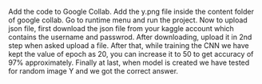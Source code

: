Add the code to Google Collab. Add the y.png file inside the content folder of google collab.
Go to runtime menu and run the project.
Now to upload json file, first download the json file from your kaggle account which contains the username and passwrod. After downloading, upload it in 2nd step when asked upload a file.
After that, while training the CNN we have kept the value of epoch as 20, you can increase it to 50 to get accuracy of 97% approximately.
Finally at last, when model is created we have tested for random image Y and we got the correct answer. 
